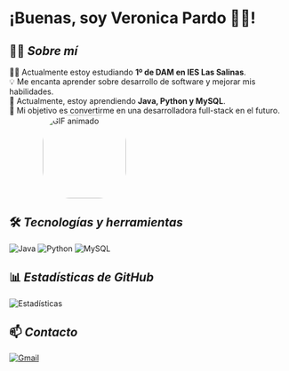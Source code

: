 # ¡Buenas, soy Veronica Pardo 👩‍💻!
## 👩‍💻 *Sobre mí* 

👩‍🏫 Actualmente estoy estudiando **1º de DAM en IES Las Salinas**.
<br>💡 Me encanta aprender sobre desarrollo de software y mejorar mis habilidades.  
🚀 Actualmente, estoy aprendiendo **Java, Python y MySQL**.  
🎯 Mi objetivo es convertirme en una desarrolladora full-stack en el futuro.  
<img src="https://media4.giphy.com/media/v1.Y2lkPTc5MGI3NjExbDBwM3lja3BtaXpvZGllem5rZzQwaWhzb3dyamZmZTNubjU4dDExNSZlcD12MV9pbnRlcm5hbF9naWZfYnlfaWQmY3Q9Zw/QDjpIL6oNCVZ4qzGs7/giphy.gif" alt="GIF animado" width="150" style="border-radius: 50px; margin-left: 60px;">

## 🛠️ *Tecnologías y herramientas*  
![Java](https://img.shields.io/badge/Java-%23ED8B00.svg?style=for-the-badge&logo=java&logoColor=white)  ![Python](https://img.shields.io/badge/Python-3776AB?style=for-the-badge&logo=python&logoColor=white)  ![MySQL](https://img.shields.io/badge/MySQL-%2300f.svg?style=for-the-badge&logo=mysql&logoColor=white)

## 📊 *Estadísticas de GitHub*  
![Estadísticas](https://github-readme-stats.vercel.app/api?username=tuusuario&show_icons=true&theme=dark)

## 📫 *Contacto*   
[![Gmail](https://img.shields.io/badge/Gmail-D14836?style=for-the-badge&logo=gmail&logoColor=white)](mailto:veronicapardo1705gmail.com)



